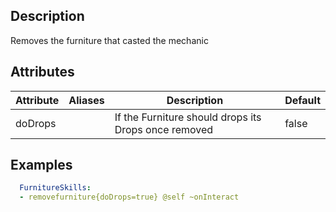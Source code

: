 ## Description
Removes the furniture that casted the mechanic

## Attributes
| Attribute      | Aliases     | Description                                             | Default |
|----------------|-------------|---------------------------------------------------------|----------|
| doDrops        |             | If the Furniture should drops its Drops once removed    | false    |

## Examples
```yaml
  FurnitureSkills:
  - removefurniture{doDrops=true} @self ~onInteract
```